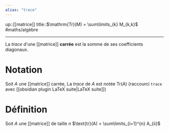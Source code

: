 ```yaml
---
alias: "trace"
---
```

up::[[matrice]]
title::$\mathrm{Tr}(M) = \sum\limits_{k} M_{k,k}$
#maths/algèbre

----
La _trace_ d'une [[matrice]] **carrée** est la somme de ses coefficients diagonaux.

# Notation
Soit $A$ une [[matrice]] carrée,
La _trace_ de $A$ est notée $\mathrm{Tr}(A)$
(raccourci `trace` avec [[obsidian plugin LaTeX suite|LaTeX suite]])

# Définition
Soit $A$ une [[matrice]] de taille $n$
$\text{tr}(A) = \sum\limits_{i=1}^{n} A_{ii}$

